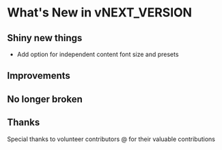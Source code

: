 # What's New in vNEXT_VERSION

## Shiny new things

- Add option for independent content font size and presets

## Improvements

## No longer broken

## Thanks

Special thanks to volunteer contributors @ for their valuable contributions
